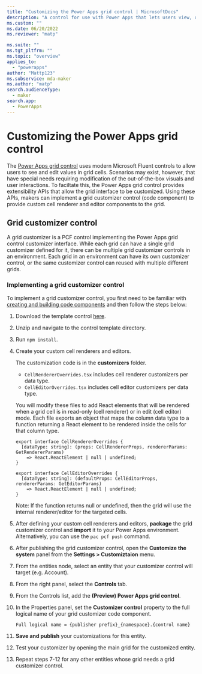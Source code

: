 ```yaml
---
title: "Customizing the Power Apps grid control | MicrosoftDocs"
description: "A control for use with Power Apps that lets users view, open, and edit records from a view or subgrid"
ms.custom: ""
ms.date: 06/20/2022
ms.reviewer: "matp"

ms.suite: ""
ms.tgt_pltfrm: ""
ms.topic: "overview"
applies_to: 
  - "powerapps"
author: "Mattp123"
ms.subservice: mda-maker
ms.author: "matp"
search.audienceType: 
  - maker
search.app: 
  - PowerApps
---
```

# Customizing the Power Apps grid control

The [Power Apps grid control](./the-power-apps-grid-control.md) uses modern Microsoft Fluent controls to allow users to see and edit values in grid cells. Scenarios may exist, however, that have special needs requiring modification of the out-of-the-box visuals and user interactions. To faciltate this, the Power Apps grid control provides extensibility APIs that allow the grid interface to be customized. Using these APIs, makers can implement a grid customizer control (code component) to provide custom cell renderer and editor components to the grid. 

## Grid customizer control
A grid customizer is a PCF control implementing the Power Apps grid control customizer interface. While each grid can have a single grid customizer defined for it, there can be multiple grid customizer controls in an environment. Each grid in an environment can have its own customizer control, or the same customizer control can reused with multiple different grids.

### Implementing a grid customizer control
To implement a grid customizer control, you first need to be familiar with [creating and building code components](https://docs.microsoft.com/en-us/power-apps/developer/component-framework/create-custom-controls-using-pcf) and then follow the steps below: 

1.  Download the template control [here]().
1.  Unzip and navigate to the control template directory.
1.  Run `npm install`.
1.  Create your custom cell renderers and editors. 

    The customization code is in the **customizers** folder.
    -  `CellRendererOverrides.tsx` includes cell renderer customizers per data type.
    -  `CellEditorOverrides.tsx` includes cell editor customizers per data type.

    You will modify these files to add React elements that will be rendered when a grid cell is in read-only (cell renderer) or in edit (cell editor) mode. Each file exports an object that maps the column data type to a function returning a React element to be rendered inside the cells for that column type.
    
        export interface CellRendererOverrides {
          [dataType: string]: (props: CellRendererProps, rendererParams: GetRendererParams)
            => React.ReactElement | null | undefined; 
        }
        
        export interface CellEditorOverrides {
          [dataType: string]: (defaultProps: CellEditorProps, rendererParams: GetEditorParams)
            => React.ReactElement | null | undefined; 
        }
 
    Note: If the function returns null or undefined, then the grid will use the internal renderer/editor for the targeted cells.
    
1.  After defining your custom cell renderers and editors, **package** the grid customizer control and **import** it to your Power Apps environment. Alternatively, you can use the `pac pcf push` command.
1.  After publishing the grid customizer control, open the **Customize the system** panel from the **Settings > Customiztaion** menu.
1.  From the entities node, select an entity that your customizer control will target (e.g. Account).  
1.  From the right panel, select the **Controls** tab.
1.  From the Controls list, add the **(Preview) Power Apps grid control**.
1.  In the Properties panel, set the **Customizer control** property to the full logical name of your grid customizer code component.
    
        Full logical name = {publisher prefix}_{namespace}.{control name}
 
1.  **Save and publish** your customizations for this entity.
1.  Test your customizer by opening the main grid for the customized entity. 
1.  Repeat steps 7-12 for any other entities whose grid needs a grid customizer control.
